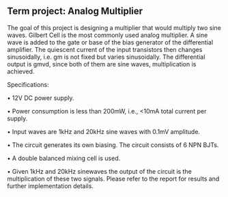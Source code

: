
## Term project: Analog Multiplier

The goal of this project is designing a multiplier that would multiply two sine waves. Gilbert Cell
is the most commonly used analog multiplier. A sine wave is added to the gate or base of the bias
generator of the differential amplifier. The quiescent current of the input transistors then changes
sinusoidally, i.e. gm is not fixed but varies sinusoidally. The differential output is gmvd, since both
of them are sine waves, multiplication is achieved.

Specifications:

• 12V DC power supply.

• Power consumption is less than 200mW, i.e., <10mA total current per supply.

• Input waves are 1kHz and 20kHz sine waves with 0.1mV amplitude.

• The circuit generates its own biasing. The circuit consists of 6 NPN BJTs.

• A double balanced mixing cell is used. 

• Given 1kHz and 20kHz sinewaves the output of the circuit is the multiplication of these
two signals. Please refer to the report for results and further implementation details.


